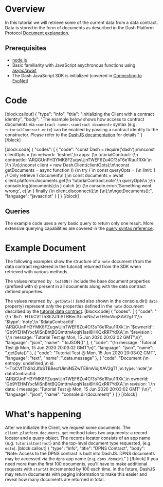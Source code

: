 # Overview

In this tutorial we will retrieve some of the current data from a data contract. Data is stored in the form of documents as described in the Dash Platform Protocol [Document explanation](explanation-platform-protocol-document).

## Prerequisites
- [node.js](https://nodejs.org/en/)
- Basic familiarity with JavaScript asychronous functions using [async/await](https://developer.mozilla.org/en-US/docs/Learn/JavaScript/Asynchronous/Async_await)
- The Dash JavaScript SDK is initialized (covered in [Connecting to EvoNet](tutorial-connecting-to-evonet))

# Code
[block:callout]
{
  "type": "info",
  "title": "Initializing the Client with a contract identity",
  "body": "The example below shows how access to contract documents via `<contract name>.<contract document>` syntax (e.g. `tutorialContract.note`) can be enabled by passing a contract identity to the constructor. Please refer to the [DashJS documentation](https://dashevo.github.io/DashJS/#/getting-started/multiple-apps) for details."
}
[/block]

[block:code]
{
  "codes": [
    {
      "code": "const Dash = require('dash');\n\nconst clientOpts = {\n  network: 'testnet',\n  apps: {\n    tutorialContract: {\n      contractId: 'ARQGUnPH3YMK8FZuqwUjnTWEF6Zu4Cf3sT6e1Ruu1RXk'\n    }\n  }\n};\nconst client = new Dash.Client(clientOpts);\n\nconst getDocuments = async function () {\n  try {    \n    const queryOpts = {\n      limit: 1 // Only retrieve 1 document\n    };\n    const documents = await client.platform.documents.get(\n      'tutorialContract.note',\n      queryOpts\n    );\n    console.log(documents);\n  } catch (e) {\n    console.error('Something went wrong:', e);\n  } finally {\n    client.disconnect();\n  }\n};\n\ngetDocuments();",
      "language": "javascript"
    }
  ]
}
[/block]
## Queries

The example code uses a very basic query to return only one result. More extensive querying capabilities are covered in the [query syntax reference](reference-query-syntax).

# Example Document

The following examples show the structure of a `note` document (from the data contract registered in the tutorial) returned from the SDK when retrieved with various methods. 

The values returned by `.toJSON()` include the base document properties (prefixed with `$`) present in all documents along with the data contract defined properties. 

The values returned by `.getData()` (and also shown in the console.dir() `data` property) represent _only_ the properties defined in the `note` document described by the [tutorial data contract](tutorial-register-a-data-contract#code).
[block:code]
{
  "codes": [
    {
      "code": "{\n  '$id': 'HTbCVfThSh2JfbSTBBecfUimiN5ZwTE9mViojXAV2gT1',\n  '$type': 'note',\n  '$dataContractId': 'ARQGUnPH3YMK8FZuqwUjnTWEF6Zu4Cf3sT6e1Ruu1RXk',\n  '$ownerId': 'Gb9YEHMYxcMiSnBhtBQQmttmAoqN1asi6HKQxRR7YdXA',\n  '$revision': 1,\n  message: 'Tutorial Test @ Mon, 15 Jun 2020 20:03:02 GMT'\n}",
      "language": "json",
      "name": ".toJSON()"
    },
    {
      "code": "{\n  message: 'Tutorial Test @ Mon, 15 Jun 2020 20:03:02 GMT'\n}",
      "language": "json",
      "name": ".getData()"
    },
    {
      "code": "Tutorial Test @ Mon, 15 Jun 2020 20:03:02 GMT",
      "language": "text",
      "name": ".data.message"
    },
    {
      "code": "Document {\n  entropy: undefined,\n  id: 'HTbCVfThSh2JfbSTBBecfUimiN5ZwTE9mViojXAV2gT1',\n  type: 'note',\n  dataContractId: 'ARQGUnPH3YMK8FZuqwUjnTWEF6Zu4Cf3sT6e1Ruu1RXk',\n  ownerId: 'Gb9YEHMYxcMiSnBhtBQQmttmAoqN1asi6HKQxRR7YdXA',\n  revision: 1,\n  data: { message: 'Tutorial Test @ Mon, 15 Jun 2020 20:03:02 GMT' }\n}",
      "language": "json",
      "name": "console.dir(document)"
    }
  ]
}
[/block]
# What's happening

After we initialize the Client, we request some documents. The `client.platform.documents.get` method takes two arguments: a record locator and a query object. The records locator consists of an app name (e.g. `tutorialContract`) and the top-level document type requested, (e.g. `note`).
[block:callout]
{
  "type": "info",
  "title": "DPNS Contract",
  "body": "Note: Access to the DPNS contract is built into DashJS. DPNS documents may be accessed via the `dpns` app name (e.g. `dpns.domain`)."
}
[/block]
If you need more than the first 100 documents, you'll have to make additional requests with `startAt` incremented by 100 each time. In the future, DashJS may return documents with paging information to make this easier and reveal how many documents are returned in total.